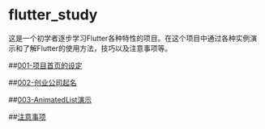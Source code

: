 # flutter_study

这是一个初学者逐步学习Flutter各种特性的项目。在这个项目中通过各种实例演示和了解Flutter的使用方法，技巧以及注意事项等。

##[001-项目首页的设定](./docs/001-main_page.md)

##[002-创业公司起名](./docs/002-startup_name_demo.md)

##[003-AnimatedList演示](./docs/003-animatedlist_demo.md)

##[注意事项](./docs/notes.md)
